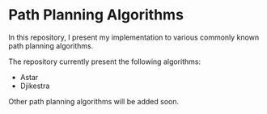 # Path Planning Algorithms

In this repository, I present my implementation to various commonly known path planning algorithms.

The repository currently present the following algorithms:

- Astar
- Djikestra

Other path planning algorithms will be added soon.
